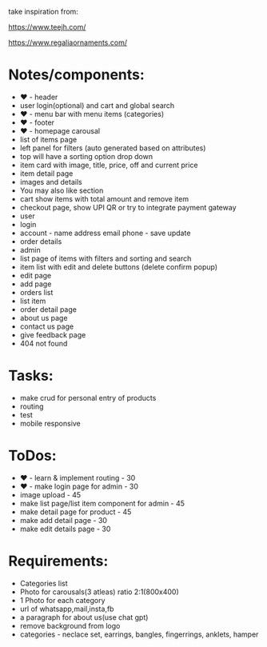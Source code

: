 take inspiration from:

https://www.teejh.com/

https://www.regaliaornaments.com/

# Notes/components:
* &hearts; - header 
 * user login(optional) and cart and global search
* &hearts; - menu bar with menu items (categories)
* &hearts; - footer
* &hearts; - homepage carousal
* list of items page
 * left panel for filters (auto generated based on attributes)
 * top will have a sorting option drop down
 * item card with image, title, price, off and current price
* item detail page
 * images and details
 * You may also like section
* cart show items with total amount and remove item
* checkout page, show UPI QR or try to integrate payment gateway
* user
 * login
 * account - name address email phone - save update
 * order details
* admin
 * list page of items with filters and sorting and search
  * item list with edit and delete buttons (delete confirm popup)
 * edit page
 * add page
 * orders list
  * list item
 * order detail page
 * about us page
 * contact us page
 * give feedback page
* 404 not found


# Tasks:
* make crud for personal entry of products
* routing
* test
* mobile responsive

# ToDos:
* &hearts; - learn & implement routing - 30
* &hearts; - make login page for admin - 30
* image upload - 45
* make list page/list item component for admin - 45
* make detail page for product - 45
* make add detail page - 30
* make edit details page - 30



# Requirements:
* Categories list
* Photo for carousals(3 atleas) ratio 2:1(800x400)
* 1 Photo for each category
* url of whatsapp,mail,insta,fb
* a paragraph for about us(use chat gpt)
* remove background from logo
* categories - neclace set, earrings, bangles, fingerrings, anklets, hamper